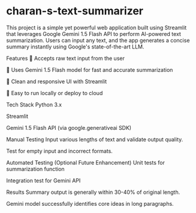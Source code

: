 # charan-s-text-summarizer

This project is a simple yet powerful web application built using Streamlit that leverages Google Gemini 1.5 Flash API to perform AI-powered text summarization. Users can input any text, and the app generates a concise summary instantly using Google's state-of-the-art LLM.

Features
🔹 Accepts raw text input from the user

🔹 Uses Gemini 1.5 Flash model for fast and accurate summarization

🔹 Clean and responsive UI with Streamlit

🔹 Easy to run locally or deploy to cloud


 Tech Stack
Python 3.x

Streamlit

Gemini 1.5 Flash API (via google.generativeai SDK)

Manual Testing
Input various lengths of text and validate output quality.

Test for empty input and incorrect formats.

Automated Testing (Optional Future Enhancement)
Unit tests for summarization function

Integration test for Gemini API

Results
Summary output is generally within 30-40% of original length.

Gemini model successfully identifies core ideas in long paragraphs.
